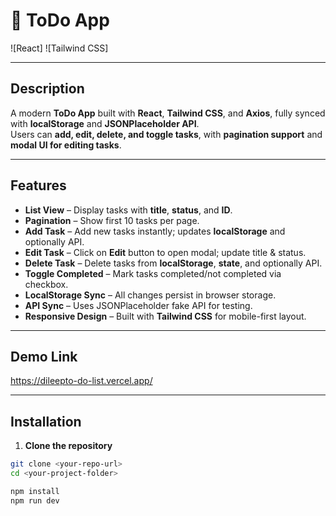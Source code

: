 # 📝 ToDo App
![React]
![Tailwind CSS]

---

## Description
A modern **ToDo App** built with **React**, **Tailwind CSS**, and **Axios**, fully synced with **localStorage** and **JSONPlaceholder API**.  
Users can **add, edit, delete, and toggle tasks**, with **pagination support** and **modal UI for editing tasks**.  

---

## Features

- **List View** – Display tasks with **title**, **status**, and **ID**.  
- **Pagination** – Show first 10 tasks per page.  
- **Add Task** – Add new tasks instantly; updates **localStorage** and optionally API.  
- **Edit Task** – Click on **Edit** button to open modal; update title & status.  
- **Delete Task** – Delete tasks from **localStorage**, **state**, and optionally API.  
- **Toggle Completed** – Mark tasks completed/not completed via checkbox.  
- **LocalStorage Sync** – All changes persist in browser storage.  
- **API Sync** – Uses JSONPlaceholder fake API for testing.  
- **Responsive Design** – Built with **Tailwind CSS** for mobile-first layout.  

---

## Demo Link
https://dileepto-do-list.vercel.app/



---

## Installation

1. **Clone the repository**
```bash
git clone <your-repo-url>
cd <your-project-folder>

npm install
npm run dev
